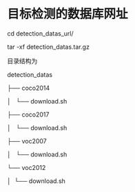 # 目标检测的数据库网址

cd detection_datas_url/

tar -xf detection_datas.tar.gz

目录结构为

detection_datas

├── coco2014

│   └── download.sh

├── coco2017

│   └── download.sh

├── voc2007

│   └── download.sh

└── voc2012

│   └── download.sh
